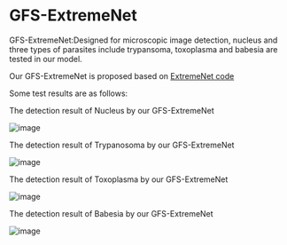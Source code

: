 # GFS-ExtremeNet
GFS-ExtremeNet:Designed for microscopic image detection, nucleus and three types of parasites include trypansoma, toxoplasma and babesia are tested in our model.

Our GFS-ExtremeNet is proposed based on [ExtremeNet code]( https://github.com/xingyizhou/ExtremeNet)

Some test results are as follows:

The detection result of Nucleus by our GFS-ExtremeNet

![image](https://github.com/jiangdat/GFS-ExtremeNet/blob/master/results/Nucleus.png)

The detection result of Trypanosoma by our GFS-ExtremeNet

![image](https://github.com/jiangdat/GFS-ExtremeNet/blob/master/results/Trypanosoma.png)

The detection result of Toxoplasma by our GFS-ExtremeNet

![image](https://github.com/jiangdat/GFS-ExtremeNet/blob/master/results/Toxoplasma.png)

The detection result of Babesia by our GFS-ExtremeNet

![image](https://github.com/jiangdat/GFS-ExtremeNet/blob/master/results/Babesia.png)
